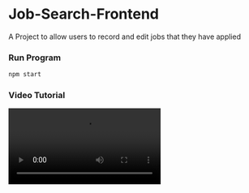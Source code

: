 # Job-Search-Frontend

A Project to allow users to record and edit jobs that they have applied 

### Run Program

```bash
npm start
```

### Video Tutorial

<video controls src="video/1.mp4" title="Title"></video>